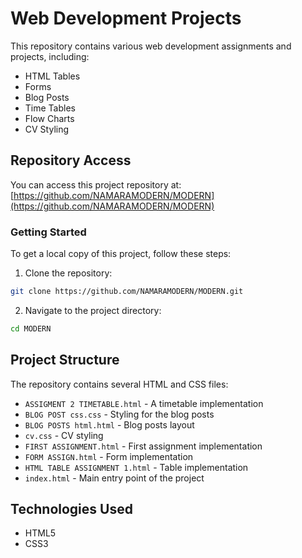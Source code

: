 # Web Development Projects

This repository contains various web development assignments and projects, including:
- HTML Tables
- Forms
- Blog Posts
- Time Tables
- Flow Charts
- CV Styling

## Repository Access

You can access this project repository at:
[https://github.com/NAMARAMODERN/MODERN](https://github.com/NAMARAMODERN/MODERN)

### Getting Started

To get a local copy of this project, follow these steps:

1. Clone the repository:
```bash
git clone https://github.com/NAMARAMODERN/MODERN.git
```

2. Navigate to the project directory:
```bash
cd MODERN
```

## Project Structure

The repository contains several HTML and CSS files:
- `ASSIGMENT 2 TIMETABLE.html` - A timetable implementation
- `BLOG POST css.css` - Styling for the blog posts
- `BLOG POSTS html.html` - Blog posts layout
- `cv.css` - CV styling
- `FIRST ASSIGNMENT.html` - First assignment implementation
- `FORM ASSIGN.html` - Form implementation
- `HTML TABLE ASSIGNMENT 1.html` - Table implementation
- `index.html` - Main entry point of the project

## Technologies Used

- HTML5
- CSS3
